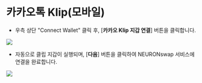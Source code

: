 # 카카오톡 Klip(모바일)

* 우측 상단 "Connect Wallet" 클릭 후, \[**카카오 Klip 지갑 연결**] 버튼을 클릭합니다.&#x20;

![](<../../.gitbook/assets/지갑연결하기 클립(모바일)\_12.jpg>)

* 자동으로 클립 지갑이 실행되며,  \[**다음**] 버튼을 클릭하여 NEURONswap 서비스에 연결을 완료합니다.&#x20;

![](<../../.gitbook/assets/지갑연결하기 클립(모바일)\_12 사본.jpg>)
